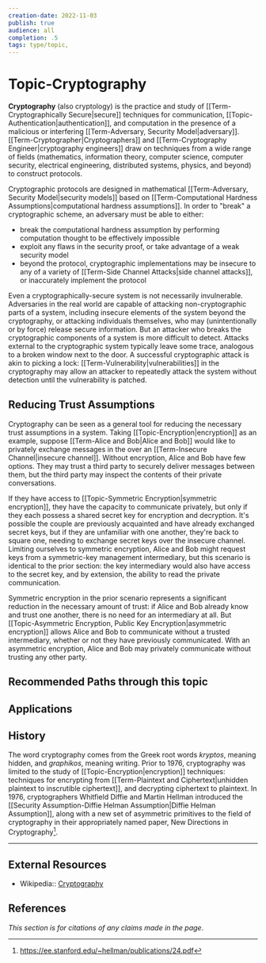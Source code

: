```yaml
---
creation-date: 2022-11-03
publish: true
audience: all
completion: .5
tags: type/topic,
---
```

# Topic-Cryptography
**Cryptography** (also cryptology) is the practice and study of [[Term-Cryptographically Secure|secure]] techniques for communication, [[Topic-Authentication|authentication]], and computation in the presence of a malicious or interfering [[Term-Adversary, Security Model|adversary]]. [[Term-Cryptographer|Cryptographers]] and [[Term-Cryptography Engineer|cryptography engineers]] draw on techniques from a wide range of fields (mathematics, information theory, computer science, computer security, electrical engineering, distributed systems, physics, and beyond) to construct protocols.

Cryptographic protocols are designed in mathematical [[Term-Adversary, Security Model|security models]] based on [[Term-Computational Hardness Assumptions|computational hardness assumptions]]. In order to "break" a cryptographic scheme, an adversary must be able to either:
- break the computational hardness assumption by performing computation thought to be effectively impossible
- exploit any flaws in the security proof, or take advantage of a weak security model
- beyond the protocol, cryptographic implementations may be insecure to any of a variety of [[Term-Side Channel Attacks|side channel attacks]], or inaccurately implement the protocol

Even a cryptographically-secure system is not necessarily invulnerable. Adversaries in the real world are capable of attacking non-cryptographic parts of a system, including insecure elements of the system beyond the cryptography, or attacking individuals themselves, who may (unintentionally or by force) release secure information. But an attacker who breaks the cryptographic components of a system is more difficult to detect. Attacks external to the cryptographic system typically leave some trace, analogous to a broken window next to the door. A successful cryptographic attack is akin to picking a lock: [[Term-Vulnerability|vulnerabilities]] in the cryptography may allow an attacker to repeatedly attack the system without detection until the vulnerability is patched.

## Reducing Trust Assumptions
Cryptography can be seen as a general tool for reducing the necessary trust assumptions in a system. Taking [[Topic-Encryption|encryption]] as an example, suppose [[Term-Alice and Bob|Alice and Bob]] would like to privately exchange messages in the over an [[Term-Insecure Channel|insecure channel]]. Without encryption, Alice and Bob have few options. They may trust a third party to securely deliver messages between them, but the third party may inspect the contents of their private conversations.

If they have access to [[Topic-Symmetric Encryption|symmetric encryption]], they have the capacity to communicate privately, but only if they each possess a shared secret key for encryption and decryption. It's possible the couple are previously acquainted and have already exchanged secret keys, but if they are unfamiliar with one another, they're back to square one, needing to exchange secret keys over the insecure channel. Limiting ourselves to symmetric encryption, Alice and Bob might request keys from a symmetric-key management intermediary, but this scenario is identical to the prior section: the key intermediary would also have access to the secret key, and by extension, the ability to read the private communication.

Symmetric encryption in the prior scenario represents a significant reduction in the necessary amount of trust: if Alice and Bob already know and trust one another, there is no need for an intermediary at all. But [[Topic-Asymmetric Encryption, Public Key Encryption|asymmetric encryption]] allows Alice and Bob to communicate without a trusted intermediary, whether or not they have previously communicated. With an asymmetric encryption, Alice and Bob may privately communicate without trusting any other party.

## Recommended Paths through this topic

## Applications

## History
The word cryptography comes from the Greek root words *kryptos*, meaning hidden, and *graphikos*, meaning writing. Prior to 1976, cryptography was limited to the study of [[Topic-Encryption|encryption]] techniques: techniques for encrypting from [[Term-Plaintext and Ciphertext|unhidden plaintext to inscrutible ciphertext]], and decrypting ciphertext to plaintext. In 1976, cryptographers Whitfield Diffie and Martin Hellman introduced the [[Security Assumption-Diffie Helman Assumption|Diffie Helman Assumption]], along with a new set of asymmetric primitives to the field of cryptography in their appropriately named paper, New Directions in Cryptography[^1].

---
## External Resources
- Wikipedia:: [Cryptography](https://en.wikipedia.org/wiki/Cryptography)

## References
*This section is for citations of any claims made in the page*.

[^1]: https://ee.stanford.edu/~hellman/publications/24.pdf